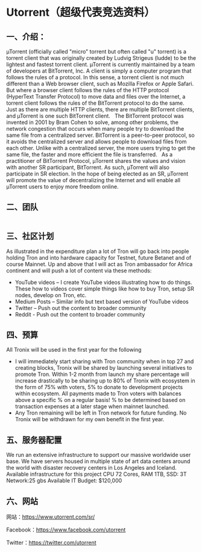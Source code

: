 # Utorrent（超级代表竞选资料）

## 一、介绍：

µTorrent (officially called "micro" torrent but often called "u" torrent) is a torrent client that was originally created by Ludvig Strigeus (ludde) to be the lightest and fastest torrent client. µTorrent is currently maintained by a team of developers at BitTorrent, Inc. A client is simply a computer program that follows the rules of a protocol. In this sense, a torrent client is not much different than a Web browser client, such as Mozilla Firefox or Apple Safari. But where a browser client follows the rules of the HTTP protocol (HyperText Transfer Protocol) to move data and files over the Internet, a torrent client follows the rules of the BitTorrent protocol to do the same. Just as there are multiple HTTP clients, there are multiple BitTorrent clients, and µTorrent is one such BitTorrent client.   The BitTorrent protocol was invented in 2001 by Bram Cohen to solve, among other problems, the network congestion that occurs when many people try to download the same file from a centralized server. BitTorrent is a peer-to-peer protocol, so it avoids the centralized server and allows people to download files from each other. Unlike with a centralized server, the more users trying to get the same file, the faster and more efficient the file is transferred.   As a practitioner of BitTorrent Protocol, µTorrent shares the values and vision with another SR participant, BitTorrent. As such, µTorrent will also participate in SR election. In the hope of being elected as an SR, µTorrent will promote the value of decentralizing the Internet and will enable all µTorrent users to enjoy more freedom online.

## 二、团队

![]()

## 三、社区计划

As illustrated in the expenditure plan a lot of Tron will go back into people holding Tron and into hardware capacity for Testnet, future Betanet and of course Mainnet. Up and above that I will act as Tron ambassador for Africa continent and will push a lot of content via these methods:
+ YouTube videos – I create YouTube videos illustrating how to do things. These how to videos cover simple things like how to buy Tron, setup SR nodes, develop on Tron, etc.
+ Medium Posts – Similar info but text based version of YouTube videos
+ Twitter – Push out the content to broader community
+ Reddit - Push out the content to broader community

## 四、预算

All Tronix will be used in the first year for the following
+ I will immediately start sharing with Tron community when in top 27 and creating blocks, Tronix will be shared by launching several initiatives to promote Tron. Within 1-2 month from launch my share percentage will increase drastically to be sharing up to 80% of Tronix with ecosystem in the form of 75% with voters, 5% to donate to development projects within ecosystem. All payments made to Tron voters with balances above a specific % on a regular basis! % to be determined based on transaction expenses at a later stage when mainnet launched.
+ Any Tron remaining will be left in Tron network for future funding. No Tronix will be withdrawn for my own benefit in the first year.

## 五、服务器配置

We run an extensive infrastructure to support our massive worldwide user base. We have servers housed in multiple state of art data centers around the world with disaster recovery centers in Los Angeles and Iceland.   Available infrastructure for this project CPU 72 Cores, RAM 1TB, SSD: 3T Network:25 gbs Available IT Budget: $120,000

## 六、网站

网站：https://www.utorrent.com/sr/

Facebook：https://www.facebook.com/utorrent

Twitter：https://twitter.com/utorrent

